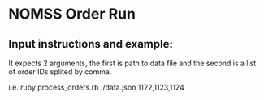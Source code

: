 # NOMSS Order Run

## Input instructions and example:
It expects 2 arguments, the first is path to data file and the second is a list of order IDs splited by comma.

i.e.
ruby process_orders.rb ./data.json 1122,1123,1124